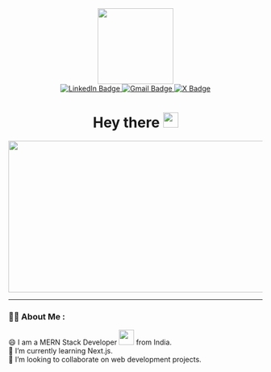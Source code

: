 <div id="header" align="center">
  <img src="https://media.giphy.com/media/v1.Y2lkPTc5MGI3NjExbGRycnprZHFta3QxaTBsdDRsNnk4dTRrczJsdXhhdWIxYmxsZG5kbCZlcD12MV9pbnRlcm5hbF9naWZfYnlfaWQmY3Q9cw/M9gbBd9nbDrOTu1Mqx/giphy.gif" width="150"/>

  <div id="badges">
  <a href="https://www.linkedin.com/in/tarunendra-bahadur-singh-5b90a3203/">
    <img src="https://img.shields.io/badge/LinkedIn-blue?style=for-the-badge&logo=linkedin&logoColor=white" alt="LinkedIn Badge"/>
  </a>
  <a href="mailto:Tarunsingh4128@gmail.com">
    <img src="https://img.shields.io/badge/Gmail-orange?style=for-the-badge&logo=Gmail&logoColor=White" alt="Gmail Badge"/>
  </a>
  <a href="https://twitter.com/Tarunendra_dev">
    <img src="https://img.shields.io/badge/Twitter-blue?style=for-the-badge&logo=twitter&logoColor=white" alt="X Badge"/>
  </a>
</div>
<img src="https://komarev.com/ghpvc/?username=Tarunendra05&style=flat-square&color=blue" alt=""/>
<h1>
  Hey there
  <img src="https://media.giphy.com/media/hvRJCLFzcasrR4ia7z/giphy.gif" width="30px"/>
</h1>
</div>


<div align="center">
  <img src="https://media.giphy.com/media/v1.Y2lkPTc5MGI3NjExY3BhODY4OTdmOWIyOGxmenhudjJkYzdnbWlsZDNlaGpweWRhODIzZyZlcD12MV9pbnRlcm5hbF9naWZfYnlfaWQmY3Q9Zw/L8K62iTDkzGX6/giphy.gif" width="600" height="300"/>
</div>
<hr>

### :man_technologist: About Me :
😄 I am a MERN Stack Developer <img src="https://media.giphy.com/media/WUlplcMpOCEmTGBtBW/giphy.gif" width="30"> from India.<br>
🌱 I’m currently learning Next.js.<br>
👯 I’m looking to collaborate on web development projects.<br>

<!--
**Tarunendra05/Tarunendra05** is a ✨ _special_ ✨ repository because its `README.md` (this file) appears on your GitHub profile.

Here are some ideas to get you started:

- 🔭 I’m currently working on ...
- 
-  ...
- 🤔 I’m looking for help with ...
- 💬 Ask me about ...
- 📫 How to reach me: ...
-  Pronouns: ...
- ⚡ Fun fact: ...
-->
